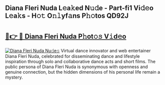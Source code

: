 ## Diana Fleri Nuda L𝚎a𝚔ed N𝚞𝚍e - Part-fi1 Vi𝚍𝚎o L𝚎a𝚔s - H𝚘𝚝 O𝚗𝚕yf𝚊ns P𝚑𝚘tos QD92J

# <h2><a href="http://kf0bvu.oniu.top/?m=Diana+Fleri+Nuda">🔗👉 🔴 Diana Fleri Nuda P𝚑ot𝚘𝚜 V𝚒d𝚎o</a></h2>

[![Diana Fleri Nuda Nu𝚍e𝚜](https://i.imgur.com/0qMVB7G.gif)](http://kf0bvu.oniu.top/?m=Diana+Fleri+Nuda)
Virtual dance innovator and web entertainer Diana Fleri Nuda, celebrated for disseminating dance and lifestyle inspiration through solo and collaborative dance acts and short films. The public persona of Diana Fleri Nuda is synonymous with openness and genuine connection, but the hidden dimensions of his personal life remain a mystery.  
